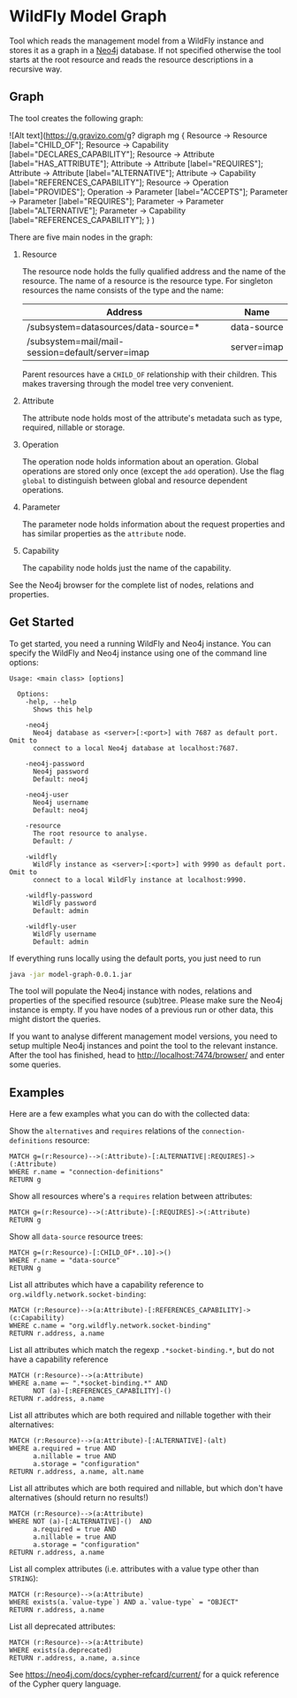 # WildFly Model Graph

Tool which reads the management model from a WildFly instance and stores it as a graph in a [Neo4j](https://neo4j.com/) database. If not specified otherwise the tool starts at the root resource and reads the resource descriptions in a recursive way. 

## Graph

The tool creates the following graph:

![Alt text](https://g.gravizo.com/g?
 digraph mg {
   Resource -> Resource [label="CHILD_OF"];
   Resource -> Capability [label="DECLARES_CAPABILITY"];
   Resource -> Attribute [label="HAS_ATTRIBUTE"];
   Attribute -> Attribute [label="REQUIRES"];
   Attribute -> Attribute [label="ALTERNATIVE"];
   Attribute -> Capability [label="REFERENCES_CAPABILITY"];
   Resource -> Operation [label="PROVIDES"];
   Operation -> Parameter [label="ACCEPTS"];
   Parameter -> Parameter [label="REQUIRES"];
   Parameter -> Parameter [label="ALTERNATIVE"];
   Parameter -> Capability [label="REFERENCES_CAPABILITY"];
 }
)

There are five main nodes in the graph:

1. Resource
    
    The resource node holds the fully qualified address and the name of the resource. The name of a resource is the resource type. For singleton resources the name consists of the type and the name: 

    | Address                                          | Name        |
    |--------------------------------------------------|-------------|
    | /subsystem=datasources/data-source=*             | data-source |
    | /subsystem=mail/mail-session=default/server=imap | server=imap |
    
    Parent resources have a `CHILD_OF` relationship with their children. This makes traversing through the model tree very convenient.

1. Attribute

    The attribute node holds most of the attribute's metadata such as type, required, nillable or storage. 

1. Operation

    The operation node holds information about an operation. Global operations are stored only once (except the `add` operation). Use the flag `global` to distinguish between global and resource dependent operations.

1. Parameter

    The parameter node holds information about the request properties and has similar properties as the `attribute` node.

1. Capability
  
    The capability node holds just the name of the capability. 

See the Neo4j browser for the complete list of nodes, relations and properties. 
 
## Get Started

To get started, you need a running WildFly and Neo4j instance. You can specify the WildFly and Neo4j instance using one of the command line options:

```
Usage: <main class> [options]

  Options:
    -help, --help
      Shows this help

    -neo4j
      Neo4j database as <server>[:<port>] with 7687 as default port. Omit to 
      connect to a local Neo4j database at localhost:7687.

    -neo4j-password
      Neo4j password
      Default: neo4j

    -neo4j-user
      Neo4j username
      Default: neo4j

    -resource
      The root resource to analyse.
      Default: /

    -wildfly
      WildFly instance as <server>[:<port>] with 9990 as default port. Omit to 
      connect to a local WildFly instance at localhost:9990.

    -wildfly-password
      WildFly password
      Default: admin

    -wildfly-user
      WildFly username
      Default: admin
```

If everything runs locally using the default ports, you just need to run 

```bash
java -jar model-graph-0.0.1.jar
```

The tool will populate the Neo4j instance with nodes, relations and properties of the specified resource (sub)tree. Please make sure the Neo4j instance is empty. If you have nodes of a previous run or other data, this might distort the queries. 

If you want to analyse different management model versions, you need to setup multiple Neo4j instances and point the tool to the relevant instance. After the tool has finished, head to [http://localhost:7474/browser/](http://localhost:7474/browser/) and enter some queries. 

## Examples

Here are a few examples what you can do with the collected data:

Show the `alternatives` and `requires` relations of the `connection-definitions` resource:

```cypher
MATCH g=(r:Resource)-->(:Attribute)-[:ALTERNATIVE|:REQUIRES]->(:Attribute) 
WHERE r.name = "connection-definitions" 
RETURN g
```

Show all resources where's a `requires` relation between attributes:

```cypher
MATCH g=(r:Resource)-->(:Attribute)-[:REQUIRES]->(:Attribute) 
RETURN g
```

Show all `data-source` resource trees:

```cypher
MATCH g=(r:Resource)-[:CHILD_OF*..10]->()
WHERE r.name = "data-source"
RETURN g
```

List all attributes which have a capability reference to `org.wildfly.network.socket-binding`:

```cypher
MATCH (r:Resource)-->(a:Attribute)-[:REFERENCES_CAPABILITY]->(c:Capability)
WHERE c.name = "org.wildfly.network.socket-binding"
RETURN r.address, a.name
```

List all attributes which match the regexp `.*socket-binding.*`, but do not have a capability reference

```cypher
MATCH (r:Resource)-->(a:Attribute)
WHERE a.name =~ ".*socket-binding.*" AND 
      NOT (a)-[:REFERENCES_CAPABILITY]-()
RETURN r.address, a.name
```

List all attributes which are both required and nillable together with their alternatives:

```cypher
MATCH (r:Resource)-->(a:Attribute)-[:ALTERNATIVE]-(alt) 
WHERE a.required = true AND 
      a.nillable = true AND 
      a.storage = "configuration"
RETURN r.address, a.name, alt.name
```

List all attributes which are both required and nillable, but which don't have alternatives (should return no results!)

```cypher
MATCH (r:Resource)-->(a:Attribute)
WHERE NOT (a)-[:ALTERNATIVE]-()  AND 
      a.required = true AND 
      a.nillable = true AND 
      a.storage = "configuration"
RETURN r.address, a.name
```

List all complex attributes (i.e. attributes with a value type other than `STRING`):

```cypher
MATCH (r:Resource)-->(a:Attribute) 
WHERE exists(a.`value-type`) AND a.`value-type` = "OBJECT"
RETURN r.address, a.name
```

List all deprecated attributes:

```cypher
MATCH (r:Resource)-->(a:Attribute) 
WHERE exists(a.deprecated)
RETURN r.address, a.name, a.since
```

See https://neo4j.com/docs/cypher-refcard/current/ for a quick reference of the Cypher query language. 